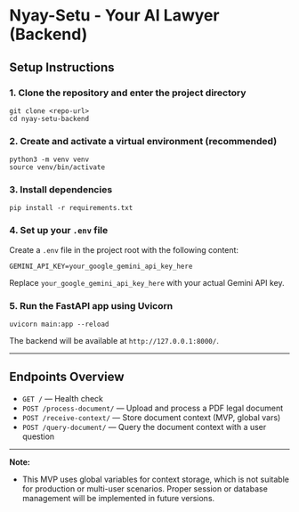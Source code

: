 # Nyay-Setu - Your AI Lawyer (Backend)

## Setup Instructions

### 1. Clone the repository and enter the project directory
```
git clone <repo-url>
cd nyay-setu-backend
```

### 2. Create and activate a virtual environment (recommended)
```
python3 -m venv venv
source venv/bin/activate
```

### 3. Install dependencies
```
pip install -r requirements.txt
```

### 4. Set up your `.env` file
Create a `.env` file in the project root with the following content:
```
GEMINI_API_KEY=your_google_gemini_api_key_here
```
Replace `your_google_gemini_api_key_here` with your actual Gemini API key.

### 5. Run the FastAPI app using Uvicorn
```
uvicorn main:app --reload
```

The backend will be available at `http://127.0.0.1:8000/`.

---

## Endpoints Overview
- `GET /` — Health check
- `POST /process-document/` — Upload and process a PDF legal document
- `POST /receive-context/` — Store document context (MVP, global vars)
- `POST /query-document/` — Query the document context with a user question

---

**Note:**
- This MVP uses global variables for context storage, which is not suitable for production or multi-user scenarios. Proper session or database management will be implemented in future versions. 